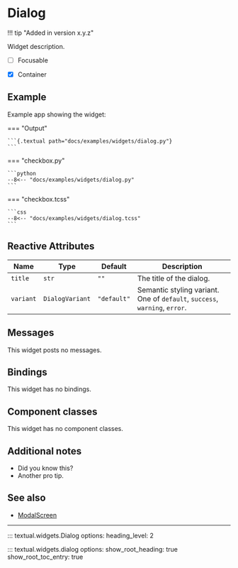 # Dialog

!!! tip "Added in version x.y.z"

Widget description.

- [ ] Focusable
- [X] Container


## Example

Example app showing the widget:

=== "Output"

    ```{.textual path="docs/examples/widgets/dialog.py"}
    ```

=== "checkbox.py"

    ```python
    --8<-- "docs/examples/widgets/dialog.py"
    ```

=== "checkbox.tcss"

    ```css
    --8<-- "docs/examples/widgets/dialog.tcss"
    ```


## Reactive Attributes

| Name      | Type            | Default     | Description                                                                |
|-----------|-----------------|-------------|----------------------------------------------------------------------------|
| `title`   | `str`           | `""`        | The title of the dialog.                                                   |
| `variant` | `DialogVariant` | `"default"` | Semantic styling variant. One of `default`, `success`, `warning`, `error`. |

## Messages

This widget posts no messages.

## Bindings

This widget has no bindings.

## Component classes

This widget has no component classes.

## Additional notes

- Did you know this?
- Another pro tip.


## See also

- [ModalScreen](../guide/screens.md#modal-screens)


---


::: textual.widgets.Dialog
    options:
      heading_level: 2

::: textual.widgets.dialog
    options:
      show_root_heading: true
      show_root_toc_entry: true
